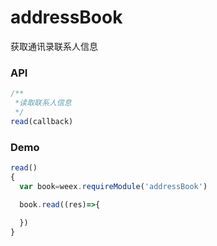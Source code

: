# addressBook

获取通讯录联系人信息

### API

```js
/**
 *读取联系人信息
 */
read(callback)
```

### Demo

```js
read()
{
  var book=weex.requireModule('addressBook')

  book.read((res)=>{
     
  })
}
```



